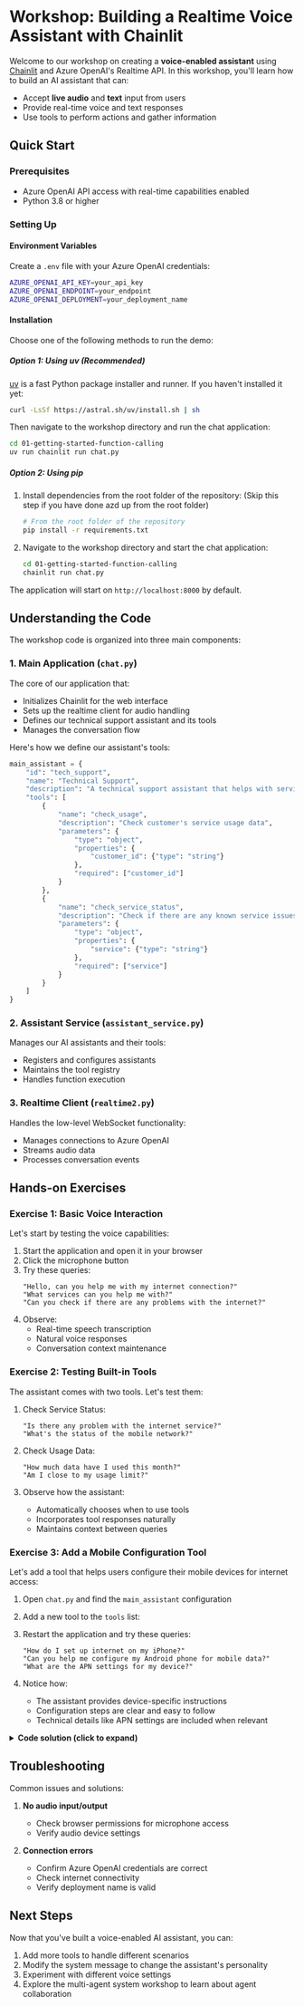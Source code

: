 # Workshop: Building a Realtime Voice Assistant with Chainlit

Welcome to our workshop on creating a **voice-enabled assistant** using [Chainlit](https://docs.chainlit.io/) and Azure OpenAI's Realtime API. In this workshop, you'll learn how to build an AI assistant that can:
- Accept **live audio** and **text** input from users
- Provide real-time voice and text responses
- Use tools to perform actions and gather information

## Quick Start

### Prerequisites
- Azure OpenAI API access with real-time capabilities enabled
- Python 3.8 or higher

### Setting Up

#### Environment Variables
Create a `.env` file with your Azure OpenAI credentials:
```bash
AZURE_OPENAI_API_KEY=your_api_key
AZURE_OPENAI_ENDPOINT=your_endpoint
AZURE_OPENAI_DEPLOYMENT=your_deployment_name
```

#### Installation

Choose one of the following methods to run the demo:

##### Option 1: Using uv (Recommended)
[uv](https://github.com/astral-sh/uv) is a fast Python package installer and runner. If you haven't installed it yet:
```bash
curl -LsSf https://astral.sh/uv/install.sh | sh
```

Then navigate to the workshop directory and run the chat application:
```bash
cd 01-getting-started-function-calling
uv run chainlit run chat.py
```

##### Option 2: Using pip
1. Install dependencies from the root folder of the repository: (Skip this step if you have done azd up from the root folder)
   ```bash
   # From the root folder of the repository
   pip install -r requirements.txt
   ```

2. Navigate to the workshop directory and start the chat application:
   ```bash
   cd 01-getting-started-function-calling
   chainlit run chat.py
   ```

The application will start on `http://localhost:8000` by default.

## Understanding the Code

The workshop code is organized into three main components:

### 1. Main Application (`chat.py`)
The core of our application that:
- Initializes Chainlit for the web interface
- Sets up the realtime client for audio handling
- Defines our technical support assistant and its tools
- Manages the conversation flow

Here's how we define our assistant's tools:
```python
main_assistant = {
    "id": "tech_support",
    "name": "Technical Support",
    "description": "A technical support assistant that helps with service issues.",
    "tools": [
        {
            "name": "check_usage",
            "description": "Check customer's service usage data",
            "parameters": {
                "type": "object",
                "properties": {
                    "customer_id": {"type": "string"}
                },
                "required": ["customer_id"]
            }
        },
        {
            "name": "check_service_status",
            "description": "Check if there are any known service issues",
            "parameters": {
                "type": "object",
                "properties": {
                    "service": {"type": "string"}
                },
                "required": ["service"]
            }
        }
    ]
}
```

### 2. Assistant Service (`assistant_service.py`)
Manages our AI assistants and their tools:
- Registers and configures assistants
- Maintains the tool registry
- Handles function execution

### 3. Realtime Client (`realtime2.py`)
Handles the low-level WebSocket functionality:
- Manages connections to Azure OpenAI
- Streams audio data
- Processes conversation events

## Hands-on Exercises

### Exercise 1: Basic Voice Interaction
Let's start by testing the voice capabilities:

1. Start the application and open it in your browser
2. Click the microphone button
3. Try these queries:
   ```
   "Hello, can you help me with my internet connection?"
   "What services can you help me with?"
   "Can you check if there are any problems with the internet?"
   ```
4. Observe:
   - Real-time speech transcription
   - Natural voice responses
   - Conversation context maintenance

### Exercise 2: Testing Built-in Tools
The assistant comes with two tools. Let's test them:

1. Check Service Status:
   ```
   "Is there any problem with the internet service?"
   "What's the status of the mobile network?"
   ```

2. Check Usage Data:
   ```
   "How much data have I used this month?"
   "Am I close to my usage limit?"
   ```

3. Observe how the assistant:
   - Automatically chooses when to use tools
   - Incorporates tool responses naturally
   - Maintains context between queries

### Exercise 3: Add a Mobile Configuration Tool
Let's add a tool that helps users configure their mobile devices for internet access:

1. Open `chat.py` and find the `main_assistant` configuration
2. Add a new tool to the `tools` list:
3. Restart the application and try these queries:
   ```
   "How do I set up internet on my iPhone?"
   "Can you help me configure my Android phone for mobile data?"
   "What are the APN settings for my device?"
   ```

4. Notice how:
   - The assistant provides device-specific instructions
   - Configuration steps are clear and easy to follow
   - Technical details like APN settings are included when relevant


<details>
<summary><b>Code solution (click to expand)</b> </summary>

```python
{
    "name": "get_mobile_internet_config",
    "description": "Get instructions for configuring internet on a mobile device",
    "parameters": {
        "type": "object",
        "properties": {
            "device_type": {
                "type": "string",
                "description": "Type of mobile device",
                "enum": ["iPhone", "Android"]
            }
        },
        "required": ["device_type"]
    },
    "returns": lambda input: {
        "steps": (
            # iPhone configuration
            ["Go to Settings", "Tap Cellular", "Enable Cellular Data", "Tap Cellular Data Options", "Enable 5G (if available)"]
            if input["device_type"] == "iPhone"
            # Android configuration
            else ["Open Settings", "Tap Network & Internet", "Tap Mobile Network", "Enable Mobile Data", "Select Preferred Network Type"]
        ),
        "apn_settings": {
            "name": "Internet",
            "apn": "internet"
        }
    }
}
```
</details>



## Troubleshooting

Common issues and solutions:

1. **No audio input/output**
   - Check browser permissions for microphone access
   - Verify audio device settings

2. **Connection errors**
   - Confirm Azure OpenAI credentials are correct
   - Check internet connectivity
   - Verify deployment name is valid

## Next Steps

Now that you've built a voice-enabled AI assistant, you can:
1. Add more tools to handle different scenarios
2. Modify the system message to change the assistant's personality
3. Experiment with different voice settings
4. Explore the multi-agent system workshop to learn about agent collaboration
